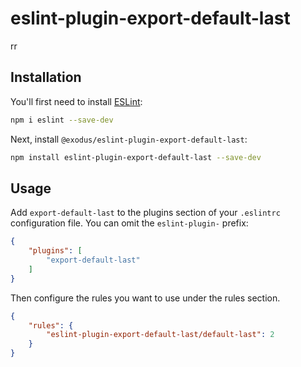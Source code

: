 # eslint-plugin-export-default-last

rr

## Installation

You'll first need to install [ESLint](https://eslint.org/):

```sh
npm i eslint --save-dev
```

Next, install `@exodus/eslint-plugin-export-default-last`:

```sh
npm install eslint-plugin-export-default-last --save-dev
```

## Usage

Add `export-default-last` to the plugins section of your `.eslintrc` configuration file. You can omit the `eslint-plugin-` prefix:

```json
{
    "plugins": [
        "export-default-last"
    ]
}
```


Then configure the rules you want to use under the rules section.

```json
{
    "rules": {
        "eslint-plugin-export-default-last/default-last": 2
    }
}
```

